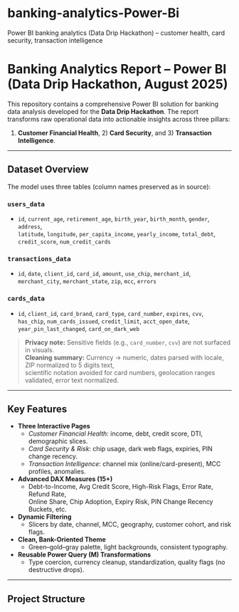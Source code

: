 # banking-analytics-Power-Bi
Power BI banking analytics (Data Drip Hackathon) – customer health, card security, transaction intelligence
# Banking Analytics Report – Power BI (Data Drip Hackathon, August 2025)

This repository contains a comprehensive Power BI solution for banking data analysis developed for the **Data Drip Hackathon**. The report transforms raw operational data into actionable insights across three pillars:
1) **Customer Financial Health**, 2) **Card Security**, and 3) **Transaction Intelligence**.

---

## Dataset Overview

The model uses three tables (column names preserved as in source):

### `users_data`
- `id`, `current_age`, `retirement_age`, `birth_year`, `birth_month`, `gender`, `address`,  
  `latitude`, `longitude`, `per_capita_income`, `yearly_income`, `total_debt`,  
  `credit_score`, `num_credit_cards`

### `transactions_data`
- `id`, `date`, `client_id`, `card_id`, `amount`, `use_chip`, `merchant_id`,  
  `merchant_city`, `merchant_state`, `zip`, `mcc`, `errors`

### `cards_data`
- `id`, `client_id`, `card_brand`, `card_type`, `card_number`, `expires`, `cvv`,  
  `has_chip`, `num_cards_issued`, `credit_limit`, `acct_open_date`,  
  `year_pin_last_changed`, `card_on_dark_web`

> **Privacy note:** Sensitive fields (e.g., `card_number`, `cvv`) are not surfaced in visuals.  
> **Cleaning summary:** Currency → numeric, dates parsed with locale, ZIP normalized to 5 digits text,  
> scientific notation avoided for card numbers, geolocation ranges validated, error text normalized.

---

## Key Features

- **Three Interactive Pages**
  - *Customer Financial Health*: income, debt, credit score, DTI, demographic slices.
  - *Card Security & Risk*: chip usage, dark web flags, expiries, PIN change recency.
  - *Transaction Intelligence*: channel mix (online/card-present), MCC profiles, anomalies.
- **Advanced DAX Measures (15+)**
  - Debt-to-Income, Avg Credit Score, High-Risk Flags, Error Rate, Refund Rate,  
    Online Share, Chip Adoption, Expiry Risk, PIN Change Recency Buckets, etc.
- **Dynamic Filtering**
  - Slicers by date, channel, MCC, geography, customer cohort, and risk flags.
- **Clean, Bank-Oriented Theme**
  - Green–gold–gray palette, light backgrounds, consistent typography.
- **Reusable Power Query (M) Transformations**
  - Type coercion, currency cleanup, standardization, quality flags (no destructive drops).

---

## Project Structure

